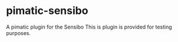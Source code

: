 # pimatic-sensibo

A pimatic plugin for the Sensibo
This is plugin is provided for testing purposes.
